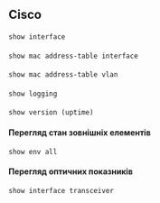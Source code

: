 

## Cisco
####
    show interface
#### 
    show mac address-table interface
#### 
    show mac address-table vlan
#### 
    show logging
#### 
    show version (uptime)

#### Перегляд стан зовнішніх елементів
    show env all

#### Перегляд оптичних показників
    show interface transceiver
